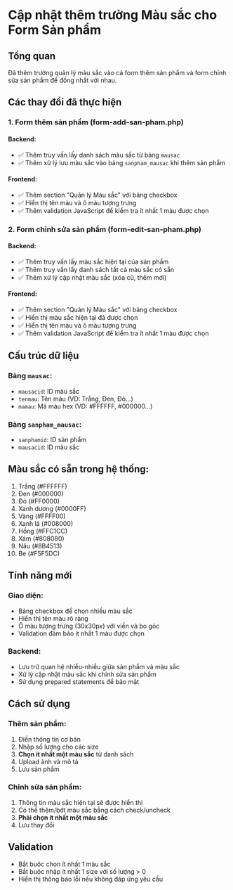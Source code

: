 # Cập nhật thêm trường Màu sắc cho Form Sản phẩm

## Tổng quan
Đã thêm trường quản lý màu sắc vào cả form thêm sản phẩm và form chỉnh sửa sản phẩm để đồng nhất với nhau.

## Các thay đổi đã thực hiện

### 1. Form thêm sản phẩm (form-add-san-pham.php)

#### Backend:
- ✅ Thêm truy vấn lấy danh sách màu sắc từ bảng `mausac`
- ✅ Thêm xử lý lưu màu sắc vào bảng `sanpham_mausac` khi thêm sản phẩm

#### Frontend:
- ✅ Thêm section "Quản lý Màu sắc" với bảng checkbox
- ✅ Hiển thị tên màu và ô màu tượng trưng
- ✅ Thêm validation JavaScript để kiểm tra ít nhất 1 màu được chọn

### 2. Form chỉnh sửa sản phẩm (form-edit-san-pham.php)

#### Backend:
- ✅ Thêm truy vấn lấy màu sắc hiện tại của sản phẩm
- ✅ Thêm truy vấn lấy danh sách tất cả màu sắc có sẵn
- ✅ Thêm xử lý cập nhật màu sắc (xóa cũ, thêm mới)

#### Frontend:
- ✅ Thêm section "Quản lý Màu sắc" với bảng checkbox
- ✅ Hiển thị màu sắc hiện tại đã được chọn
- ✅ Hiển thị tên màu và ô màu tượng trưng
- ✅ Thêm validation JavaScript để kiểm tra ít nhất 1 màu được chọn

## Cấu trúc dữ liệu

### Bảng `mausac`:
- `mausacid`: ID màu sắc
- `tenmau`: Tên màu (VD: Trắng, Đen, Đỏ...)
- `mamau`: Mã màu hex (VD: #FFFFFF, #000000...)

### Bảng `sanpham_mausac`:
- `sanphamid`: ID sản phẩm
- `mausacid`: ID màu sắc

## Màu sắc có sẵn trong hệ thống:
1. Trắng (#FFFFFF)
2. Đen (#000000)
3. Đỏ (#FF0000)
4. Xanh dương (#0000FF)
5. Vàng (#FFFF00)
6. Xanh lá (#008000)
7. Hồng (#FFC1CC)
8. Xám (#808080)
9. Nâu (#8B4513)
10. Be (#F5F5DC)

## Tính năng mới

### Giao diện:
- Bảng checkbox để chọn nhiều màu sắc
- Hiển thị tên màu rõ ràng
- Ô màu tượng trưng (30x30px) với viền và bo góc
- Validation đảm bảo ít nhất 1 màu được chọn

### Backend:
- Lưu trữ quan hệ nhiều-nhiều giữa sản phẩm và màu sắc
- Xử lý cập nhật màu sắc khi chỉnh sửa sản phẩm
- Sử dụng prepared statements để bảo mật

## Cách sử dụng

### Thêm sản phẩm:
1. Điền thông tin cơ bản
2. Nhập số lượng cho các size
3. **Chọn ít nhất một màu sắc** từ danh sách
4. Upload ảnh và mô tả
5. Lưu sản phẩm

### Chỉnh sửa sản phẩm:
1. Thông tin màu sắc hiện tại sẽ được hiển thị
2. Có thể thêm/bớt màu sắc bằng cách check/uncheck
3. **Phải chọn ít nhất một màu sắc**
4. Lưu thay đổi

## Validation
- Bắt buộc chọn ít nhất 1 màu sắc
- Bắt buộc nhập ít nhất 1 size với số lượng > 0
- Hiển thị thông báo lỗi nếu không đáp ứng yêu cầu 